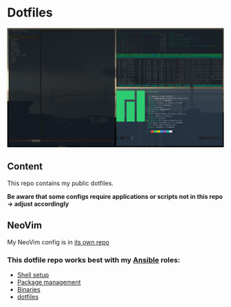# Dotfiles

![](screenshot.png)

## Content

This repo contains my public dotfiles.

**Be aware that some configs require applications or scripts not in this repo -> adjust accordingly**

## NeoVim

My NeoVim config is in [its own repo](https://github.com/Allaman/nvim/)

### This dotfile repo works best with my [Ansible](https://www.ansible.com/) roles:

- [Shell setup](https://github.com/Allaman/ansible-role-dotfiles)
- [Package management](https://github.com/Allaman/ansible-role-packages)
- [Binaries](https://github.com/Allaman/ansible-role-binaries)
- [dotfiles](https://github.com/Allaman/ansible-role-dotfiles)
